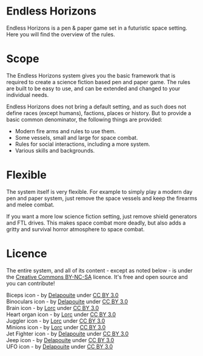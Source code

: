 # Endless Horizons

Endless Horizons is a pen & paper game set in a futuristic space setting. Here
you will find the overview of the rules.

# Scope

The Endless Horizons system gives you the basic framework that is required to
create a science fiction based pen and paper game. The rules are built to be
easy to use, and can be extended and changed to your individual needs.

Endless Horizons does not bring a default setting, and as such does not define
races (except humans), factions, places or history. But to provide a basic
common denominator, the following things are provided:

- Modern fire arms and rules to use them.
- Some vessels, small and large for space combat.
- Rules for social interactions, including a more system.
- Various skills and backgrounds.

# Flexible

The system itself is very flexible. For example to simply play a modern day
pen and paper system, just remove the space vessels and keep the firearms and
melee combat.

If you want a more low science fiction setting, just remove shield
generators and FTL drives. This makes space combat more deadly, but also adds
a gritty and survival horror atmosphere to space combat.

# Licence

The entire system, and all of its content - except as noted below - is under the
[Creative Commons BY-NC-SA](http://creativecommons.org/licenses/by-nc-sa/4.0/)
licence. It's free and open source and you can contribute!

Biceps icon - <span>by <a href="http://delapouite.com" rel="author">Delapouite</a> under <a href="http://creativecommons.org/licenses/by/3.0/" rel="license">CC BY 3.0</a></span><br>
Binoculars icon - <span class="author">by <a href="http://delapouite.com" rel="author">Delapouite</a> under <a href="http://creativecommons.org/licenses/by/3.0/" rel="license">CC BY 3.0</a></span><br>
Brain icon - <span class="author">by <a href="http://lorcblog.blogspot.com" rel="author">Lorc</a> under <a href="http://creativecommons.org/licenses/by/3.0/" rel="license">CC BY 3.0</a></span><br>
Heart organ icon - <span class="author">by <a href="http://lorcblog.blogspot.com" rel="author">Lorc</a> under <a href="http://creativecommons.org/licenses/by/3.0/" rel="license">CC BY 3.0</a></span><br>
Juggler icon - <span class="author">by <a href="http://lorcblog.blogspot.com" rel="author">Lorc</a> under <a href="http://creativecommons.org/licenses/by/3.0/" rel="license">CC BY 3.0</a></span><br>
Minions icon - <span class="author">by <a href="http://lorcblog.blogspot.com" rel="author">Lorc</a> under <a href="http://creativecommons.org/licenses/by/3.0/" rel="license">CC BY 3.0</a></span><br>
Jet Fighter icon - <span>by <a href="http://delapouite.com" rel="author">Delapouite</a> under <a href="http://creativecommons.org/licenses/by/3.0/" rel="license">CC BY 3.0</a></span><br>
Jeep icon - <span>by <a href="http://delapouite.com" rel="author">Delapouite</a> under <a href="http://creativecommons.org/licenses/by/3.0/" rel="license">CC BY 3.0</a></span><br>
UFO icon - <span>by <a href="http://delapouite.com" rel="author">Delapouite</a> under <a href="http://creativecommons.org/licenses/by/3.0/" rel="license">CC BY 3.0</a></span><br>
